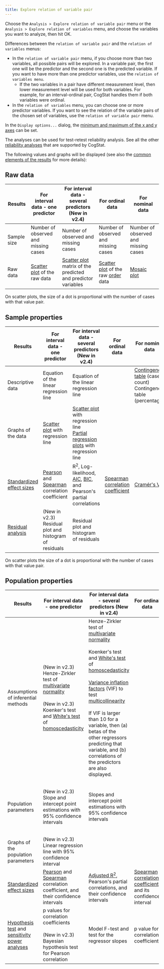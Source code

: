 ```yaml
---
title: Explore relation of variable pair
---
```

Choose the `Analysis > Explore relation of variable pair` menu or the `Analysis > Explore relation of variables` menu, and choose the variables you want to analyze, then hit OK.

Differences between the `relation of variable pair` and the `relation of variables` menus:
* In the `relation of variable pair` menu, if you choose more than two variables, all possible pairs will be explored. In a variable pair, the first one will be the predictor and the second one is the predicted variable. If you want to have more than one predictor variables, use the `relation of variables menu`.
    * If the two variables in a pair have different measurement level, then lower measurement level will be used for both variables. For example, for an interval-ordinal pair, CogStat handles them if both variables were ordinal.
* In the `relation of variables` menu, you can choose one or more predictor variables. If you want to see the relation of the variable pairs of the chosen set of variables, use the `relation of variable pair` menu.

In the `Display options...` dialog, the [minimum and maximum of the x and y axes](Displaying-the-data-and-results-graphically#range-of-the-axes) can be set.

The analyses can be used for test-retest reliability analysis. See all the other [reliability analyses](Reliability) that are supported by CogStat.

The following values and graphs will be displayed (see also the [common elements of the results](Common-elements-of-the-analysis-results) for more details):

## Raw data

|Results|For interval data - one predictor|For interval data - several predictors (New in v2.4)|For ordinal data|For nominal data
|-----|-----|------|-----|-----
|Sample size|Number of observed and missing cases | Number of observed and missing cases | Number of observed and missing cases | Number of observed and missing cases
|Raw data|[Scatter plot](https://en.wikipedia.org/wiki/Scatter_plot) of the raw data|[Scatter plot](https://en.wikipedia.org/wiki/Scatter_plot) matrix of the predicted and predictor variables|[Scatter plot](https://en.wikipedia.org/wiki/Scatter_plot) of the raw [order](Displaying-ordinal-and-nominal-data) data|[Mosaic plot](https://en.wikipedia.org/wiki/Mosaic_plot)

On scatter plots, the size of a dot is proportional with the number of cases with that value pair.

## Sample properties

|Results|For interval data - one predictor|For interval data - several predictors (New in v2.4)|For ordinal data|For nominal data
|-----|-----|------|-----|-----
|Descriptive data|Equation of the linear regression line|Equation of the linear regression line| |[Contingency table](https://en.wikipedia.org/wiki/Contingency_table) (case count)<br>Contingency table (percentage)
|Graphs of the data|[Scatter plot](https://en.wikipedia.org/wiki/Scatter_plot) with regression line|[Scatter plot](https://en.wikipedia.org/wiki/Scatter_plot) with regression line<br>[Partial regression plots](https://en.wikipedia.org/wiki/Partial_regression_plot) with regression line| |
|[Standardized effect sizes](Standardized-effect-sizes)|[Pearson](https://en.wikipedia.org/wiki/Pearson_product-moment_correlation_coefficient) and [Spearman](https://en.wikipedia.org/wiki/Spearman%27s_rank_correlation_coefficient) correlation coefficient|R<sup>2</sup>, Log-likelihood, [AIC](https://en.wikipedia.org/wiki/Akaike_information_criterion), [BIC](https://en.wikipedia.org/wiki/Bayesian_information_criterion), and Pearson's partial correlations|[Spearman correlation coefficient](https://en.wikipedia.org/wiki/Spearman%27s_rank_correlation_coefficient)|[Cramér's V](https://en.wikipedia.org/wiki/Cram%C3%A9r%27s_V)
|[Residual analysis](https://en.wikipedia.org/wiki/Errors_and_residuals)|(New in v2.3) Residual plot and histogram of residuals|Residual plot and histogram of residuals| |

On scatter plots the size of a dot is proportional with the number of cases with that value pair.

## Population properties

|Results|For interval data - one predictor|For interval data - several predictors (New in v2.4)|For ordinal data|For nominal data
|-----|-----|------|-----|-----
|Assumptions of inferential methods|(New in v2.3) Henze-Zirkler test of [multivariate normality](https://en.wikipedia.org/wiki/Multivariate_normal_distribution)<br><br>(New in v2.3) Koenker's test and [White's test](https://en.wikipedia.org/wiki/White_test) of [homoscedasticity](https://en.wikipedia.org/wiki/Homoscedasticity_and_heteroscedasticity)|Henze-Zirkler test of [multivariate normality](https://en.wikipedia.org/wiki/Multivariate_normal_distribution)<br><br>Koenker's test and [White's test](https://en.wikipedia.org/wiki/White_test) of [homoscedasticity](https://en.wikipedia.org/wiki/Homoscedasticity_and_heteroscedasticity)<br><br>[Variance inflation factors](https://en.wikipedia.org/wiki/Variance_inflation_factor) (VIF) to test [multicollinearity](https://en.wikipedia.org/wiki/Multicollinearity)<br><br>If VIF is larger than 10 for a variable, then (a) betas of the other regressors predicting that variable, and (b) correlations of the predictors are also displayed.| |
|Population parameters|(New in v2.3) Slope and intercept point estimations with 95% confidence intervals|Slopes and intercept point estimations with 95% confidence intervals| |Contingency table (confidence interval, multinomial proportions with Goodman method)
|Graphs of the population parameters|(New in v2.3) Linear regression line with 95% confidence interval| | |
|[Standardized effect sizes](Standardized-effect-sizes)|[Pearson](https://en.wikipedia.org/wiki/Pearson_product-moment_correlation_coefficient) and [Spearman](https://en.wikipedia.org/wiki/Spearman%27s_rank_correlation_coefficient) correlation coefficient, and their confidence intervals|[Adjusted R<sup>2</sup>](https://en.wikipedia.org/wiki/Coefficient_of_determination#Adjusted_R2), Pearson's partial correlations, and their confidence intervals|[Spearman correlation coefficient](https://en.wikipedia.org/wiki/Spearman%27s_rank_correlation_coefficient) and its confidence interval|
|[Hypothesis test](Hypothesis-tests) and [sensitivity power analyses](Power-analysis)|p values for correlation coefficients<br><br>(New in v2.3) Bayesian hypothesis test for Pearson correlation|Model F-test and test for the regressor slopes|p value for correlation coefficient|[Chi-squared test](https://en.wikipedia.org/wiki/Pearson%27s_chi-squared_test) and [sensitivity power analyses](Power-analysis)
